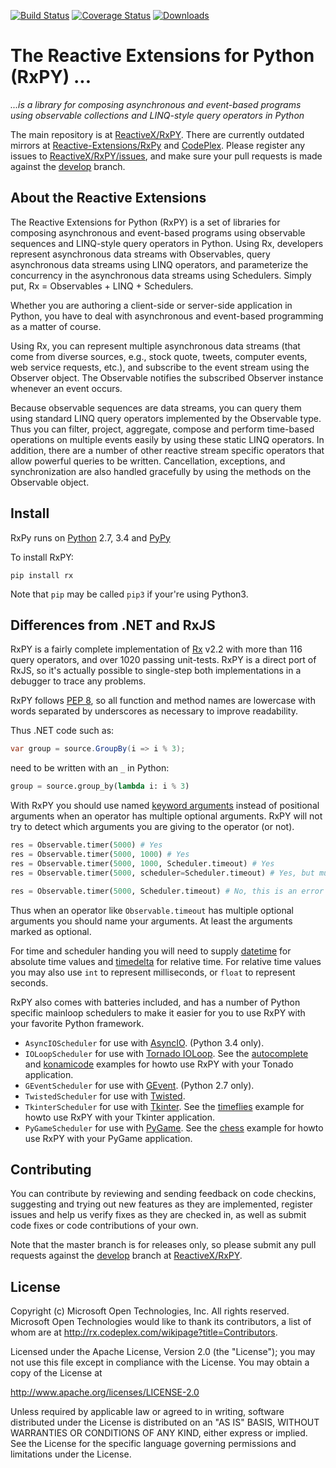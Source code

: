 [![Build Status](https://travis-ci.org/ReactiveX/RxPY.svg?branch=master)](https://travis-ci.org/ReactiveX/RxPY)
[![Coverage Status](https://coveralls.io/repos/dbrattli/RxPY/badge.png)](https://coveralls.io/r/dbrattli/RxPY)
[![Downloads](https://pypip.in/download/Rx/badge.svg)](https://pypi.python.org/pypi/Rx/)

# The Reactive Extensions for Python (RxPY) ... #
*...is a library for composing asynchronous and event-based programs using observable collections and LINQ-style query operators in Python*

The main repository is at [ReactiveX/RxPY](https://github.com/ReactiveX/RxPY).
There are currently outdated mirrors at
[Reactive-Extensions/RxPy](https://github.com/Reactive-Extensions/RxPy/) and
[CodePlex](http://rxpy.codeplex.com/). Please register any issues to
[ReactiveX/RxPY/issues](https://github.com/ReactiveX/RxPY/issues), and make sure
your pull requests is made against the
[develop](https://github.com/ReactiveX/RxPY/tree/develop) branch.

## About the Reactive Extensions

The Reactive Extensions for Python (RxPY) is a set of libraries for composing
asynchronous and event-based programs using observable sequences and LINQ-style
query operators in Python. Using Rx, developers represent asynchronous data
streams with Observables, query asynchronous data streams using LINQ operators,
and parameterize the concurrency in the asynchronous data streams using
Schedulers. Simply put, Rx = Observables + LINQ + Schedulers.

Whether you are authoring a client-side or server-side application in Python,
you have to deal with asynchronous and event-based programming as a matter of
course.

Using Rx, you can represent multiple asynchronous data streams (that come from
diverse sources, e.g., stock quote, tweets, computer events, web service
requests, etc.), and subscribe to the event stream using the Observer object.
The Observable notifies the subscribed Observer instance whenever an event
occurs.

Because observable sequences are data streams, you can query them using standard
LINQ query operators implemented by the Observable type. Thus you can filter,
project, aggregate, compose and perform time-based operations on multiple events
easily by using these static LINQ operators. In addition, there are a number of
other reactive stream specific operators that allow powerful queries to be
written. Cancellation, exceptions, and synchronization are also handled
gracefully by using the methods on the Observable object.

## Install

RxPy runs on [Python](http://www.python.org/) 2.7, 3.4 and
[PyPy](http://pypy.org/)

To install RxPY:

`pip install rx`

Note that `pip` may be called `pip3` if your're using Python3.

## Differences from .NET and RxJS

RxPY is a fairly complete implementation of
[Rx](http://msdn.microsoft.com/en-us/data/gg577609.aspx)
v2.2 with more than 116 query operators, and over 1020 passing unit-tests. RxPY
is a direct port of RxJS, so it's actually possible to single-step both
implementations in a debugger to trace any problems.

RxPY follows [PEP 8](http://legacy.python.org/dev/peps/pep-0008/), so all
function and method names are lowercase with words separated by underscores as
necessary to improve readability.

Thus .NET code such as:
```c#
var group = source.GroupBy(i => i % 3);
```

need to be written with an `_` in Python:
```python
group = source.group_by(lambda i: i % 3)
```

With RxPY you should use named
[keyword arguments](https://docs.python.org/2/glossary.html) instead of
positional arguments when an operator has multiple optional arguments. RxPY will
not try to detect which arguments you are giving to the operator (or not).

```python
res = Observable.timer(5000) # Yes
res = Observable.timer(5000, 1000) # Yes
res = Observable.timer(5000, 1000, Scheduler.timeout) # Yes
res = Observable.timer(5000, scheduler=Scheduler.timeout) # Yes, but must name

res = Observable.timer(5000, Scheduler.timeout) # No, this is an error
```

Thus when an operator like `Observable.timeout` has multiple optional arguments
you should name your arguments. At least the arguments marked as optional.

For time and scheduler handing you will need to supply
[datetime](https://docs.python.org/2/library/datetime.html) for absolute time
values and
[timedelta](https://docs.python.org/2/library/datetime.html#timedelta-objects)
for relative time. For relative time values you may also use `int` to represent
milliseconds, or `float` to represent seconds.

RxPY also comes with batteries included, and has a number of Python specific
mainloop schedulers to make it easier for you to use RxPY with your favorite
Python framework.

* `AsyncIOScheduler` for use with
  [AsyncIO](https://docs.python.org/3/library/asyncio.html). (Python 3.4 only).
* `IOLoopScheduler` for use with
  [Tornado IOLoop](http://www.tornadoweb.org/en/stable/networking.html). See the
  [autocomplete](https://github.com/ReactiveX/RxPY/tree/master/examples/autocomplete)
  and [konamicode](https://github.com/ReactiveX/RxPY/tree/master/examples/konamicode)
  examples for howto use RxPY with your Tonado application.
* `GEventScheduler` for use with [GEvent](http://www.gevent.org/).
  (Python 2.7 only).
* `TwistedScheduler` for use with [Twisted](https://twistedmatrix.com/).
* `TkinterScheduler` for use with [Tkinter](https://wiki.python.org/moin/TkInter).
  See the [timeflies](https://github.com/ReactiveX/RxPY/tree/master/examples/timeflies)
  example for howto use RxPY with your Tkinter application.
* `PyGameScheduler` for use with [PyGame](http://www.pygame.org/). See the
  [chess](https://github.com/ReactiveX/RxPY/tree/master/examples/chess)
  example for howto use RxPY with your PyGame application.

## Contributing ##

You can contribute by reviewing and sending feedback on code checkins,
suggesting and trying out new features as they are implemented, register issues
and help us verify fixes as they are checked in, as well as submit code fixes or
code contributions of your own.

Note that the master branch is for releases only, so please submit any pull
requests against the [develop](https://github.com/ReactiveX/RxPY/tree/develop)
branch at [ReactiveX/RxPY](https://github.com/ReactiveX/RxPY).

## License ##

Copyright (c) Microsoft Open Technologies, Inc.  All rights reserved.
Microsoft Open Technologies would like to thank its contributors, a list
of whom are at http://rx.codeplex.com/wikipage?title=Contributors.

Licensed under the Apache License, Version 2.0 (the "License"); you
may not use this file except in compliance with the License. You may
obtain a copy of the License at

http://www.apache.org/licenses/LICENSE-2.0

Unless required by applicable law or agreed to in writing, software
distributed under the License is distributed on an "AS IS" BASIS,
WITHOUT WARRANTIES OR CONDITIONS OF ANY KIND, either express or
implied. See the License for the specific language governing permissions
and limitations under the License.
